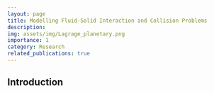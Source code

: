 ```yaml
---
layout: page
title: Modelling Fluid-Solid Interaction and Collision Problems
description:
img: assets/img/Lagrage_planetary.png
importance: 1
category: Research
related_publications: true
---
```


<h2> Introduction</h2>
